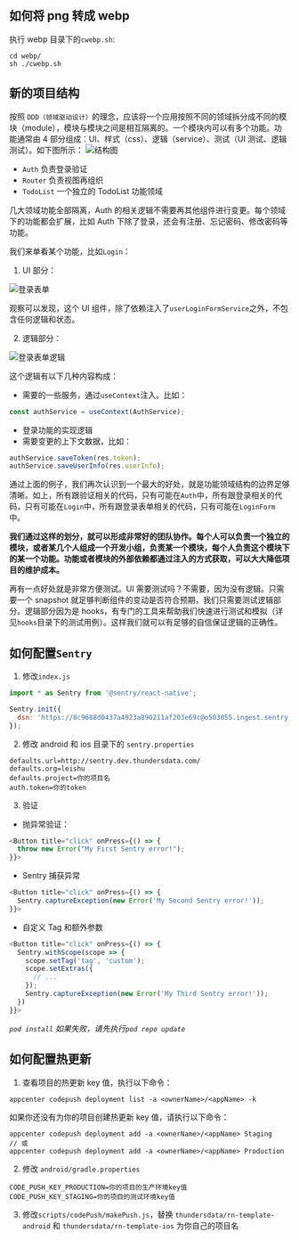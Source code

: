 ## 如何将 png 转成 webp

执行 webp 目录下的`cwebp.sh`:

```code
cd webp/
sh ./cwebp.sh
```

## 新的项目结构

按照 `DDD（领域驱动设计）`的理念，应该将一个应用按照不同的领域拆分成不同的模块（module），模块与模块之间是相互隔离的。一个模块内可以有多个功能。功能通常由 4 部分组成：UI、样式（css）、逻辑（service）、测试（UI 测试、逻辑测试）。如下图所示： ![结构图](https://pic1.zhimg.com/80/v2-fb4f17255b77db6d0151aadae6140830_720w.jpg)

- `Auth` 负责登录验证
- `Router` 负责视图再组织
- `TodoList` 一个独立的 TodoList 功能领域

几大领域功能全部隔离，Auth 的相关逻辑不需要再其他组件进行变更。每个领域下的功能都会扩展，比如 Auth 下除了登录，还会有注册、忘记密码、修改密码等功能。

我们来单看某个功能，比如`Login`：

1. UI 部分：

![登录表单](https://pic4.zhimg.com/80/v2-d173bc828f2067b7166984ca680d4453_720w.jpg)

观察可以发现，这个 UI 组件，除了依赖注入了`userLoginFormService`之外，不包含任何逻辑和状态。

2. 逻辑部分：

![登录表单逻辑](https://pic2.zhimg.com/80/v2-05483258f1b329f09f28c7f3bdebd755_720w.jpg)

这个逻辑有以下几种内容构成：

- 需要的一些服务，通过`useContext`注入。比如：

```js
const authService = useContext(AuthService);
```

- 登录功能的实现逻辑
- 需要变更的上下文数据，比如：

```js
authService.saveToken(res.token);
authService.saveUserInfo(res.userInfo);
```

通过上面的例子，我们再次认识到一个最大的好处，就是功能领域结构的边界足够清晰。如上，所有跟验证相关的代码，只有可能在`Auth`中，所有跟登录相关的代码，只有可能在`Login`中，所有跟登录表单相关的代码，只有可能在`LoginForm`中。

**我们通过这样的划分，就可以形成非常好的团队协作。每个人可以负责一个独立的模块，或者某几个人组成一个开发小组，负责某一个模块，每个人负责这个模块下的某一个功能。功能或者模块的外部依赖都通过注入的方式获取，可以大大降低项目的维护成本。**

再有一点好处就是非常方便测试。UI 需要测试吗？不需要，因为没有逻辑。只需要一个 snapshot 就足够判断组件的变动是否符合预期，我们只需要测试逻辑部分。逻辑部分因为是 hooks，有专门的工具来帮助我们快速进行测试和模拟（详见`hooks`目录下的测试用例）。这样我们就可以有足够的自信保证逻辑的正确性。

## 如何配置`Sentry`

1. 修改`index.js`

```js
import * as Sentry from '@sentry/react-native';

Sentry.init({
  dsn: 'https://8c9688d0437a4923a890211af203e69c@o503055.ingest.sentry.io/5587668', // 替换成你自己的
});
```

2. 修改 android 和 ios 目录下的 `sentry.properties`

```code
defaults.url=http://sentry.dev.thundersdata.com/
defaults.org=leishu
defaults.project=你的项目名
auth.token=你的token

```

3. 验证

- 抛异常验证：

```js
<Button title="click" onPress={() => {
  throw new Error("My First Sentry error!");
}}>
```

- Sentry 捕获异常

```js
<Button title="click" onPress={() => {
  Sentry.captureException(new Error('My Second Sentry error!'));
}}>
```

- 自定义 Tag 和额外参数

```js
<Button title="click" onPress={() => {
  Sentry.withScope(scope => {
    scope.setTag('tag', 'custom');
    scope.setExtras({
      // ...
    });
    Sentry.captureException(new Error('My Third Sentry error!'));
  })
}}>
```

_`pod install` 如果失败，请先执行`pod repo update`_

## 如何配置热更新

1. 查看项目的热更新 key 值，执行以下命令：

```code
appcenter codepush deployment list -a <ownerName>/<appName> -k
```

如果你还没有为你的项目创建热更新 key 值，请执行以下命令：

```code
appcenter codepush deployment add -a <ownerName>/<appName> Staging
// 或
appcenter codepush deployment add -a <ownerName>/<appName> Production
```

2. 修改 `android/gradle.properties`

```code
CODE_PUSH_KEY_PRODUCTION=你的项目的生产环境key值
CODE_PUSH_KEY_STAGING=你的项目的测试环境key值
```

3. 修改`scripts/codePush/makePush.js`，替换 `thundersdata/rn-template-android` 和 `thundersdata/rn-template-ios` 为你自己的项目名
